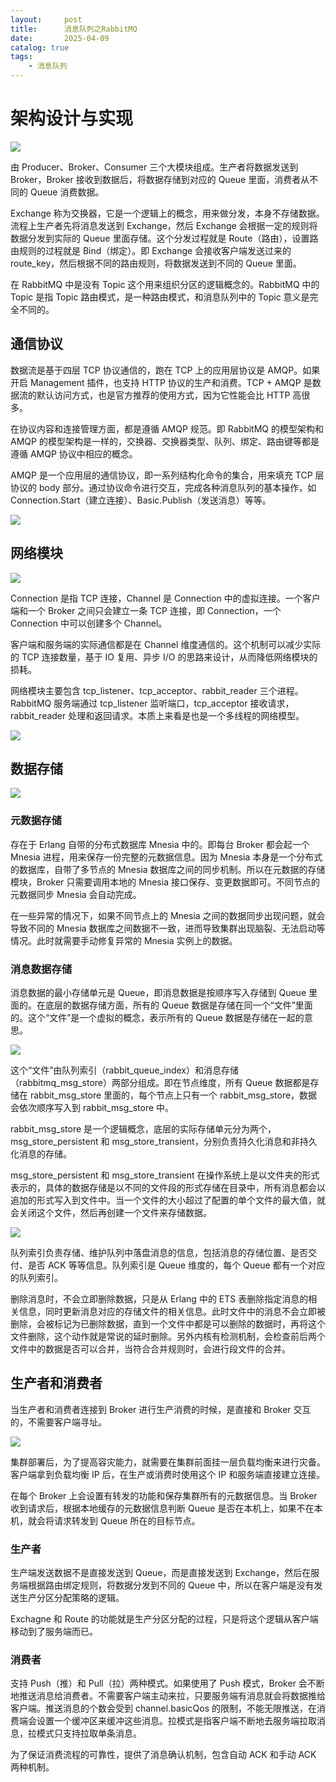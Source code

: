 ```yaml
---
layout:     post
title:      消息队列之RabbitMQ
date:       2025-04-09
catalog: true
tags:
    - 消息队列
---
```


# 架构设计与实现

![](/img/in-post/MQ/RabbitMQ/system-architecture.jpg)

由 Producer、Broker、Consumer 三个大模块组成。生产者将数据发送到 Broker，Broker 接收到数据后，将数据存储到对应的 Queue 里面，消费者从不同的 Queue 消费数据。

Exchange 称为交换器，它是一个逻辑上的概念，用来做分发，本身不存储数据。流程上生产者先将消息发送到 Exchange，然后 Exchange 会根据一定的规则将数据分发到实际的 Queue 里面存储。这个分发过程就是 Route（路由），设置路由规则的过程就是 Bind（绑定）。即 Exchange 会接收客户端发送过来的 route_key，然后根据不同的路由规则，将数据发送到不同的 Queue 里面。

在 RabbitMQ 中是没有 Topic 这个用来组织分区的逻辑概念的。RabbitMQ 中的 Topic 是指 Topic 路由模式，是一种路由模式，和消息队列中的 Topic 意义是完全不同的。

## 通信协议
数据流是基于四层 TCP 协议通信的，跑在 TCP 上的应用层协议是 AMQP。如果开启 Management 插件，也支持 HTTP 协议的生产和消费。TCP + AMQP 是数据流的默认访问方式，也是官方推荐的使用方式，因为它性能会比 HTTP 高很多。

在协议内容和连接管理方面，都是遵循 AMQP 规范。即 RabbitMQ 的模型架构和 AMQP 的模型架构是一样的，交换器、交换器类型、队列、绑定、路由键等都是遵循 AMQP 协议中相应的概念。

AMQP 是一个应用层的通信协议，即一系列结构化命令的集合，用来填充 TCP 层协议的 body 部分。通过协议命令进行交互，完成各种消息队列的基本操作，如 Connection.Start（建立连接）、Basic.Publish（发送消息）等等。

![](/img/in-post/MQ/RabbitMQ/protocol-command-interaction.jpg)

## 网络模块

![](/img/in-post/MQ/RabbitMQ/network-layer.jpg)

Connection 是指 TCP 连接，Channel 是 Connection 中的虚拟连接。一个客户端和一个 Broker 之间只会建立一条 TCP 连接，即 Connection，一个 Connection 中可以创建多个 Channel。

客户端和服务端的实际通信都是在 Channel 维度通信的。这个机制可以减少实际的 TCP 连接数量，基于 IO 复用、异步 I/O 的思路来设计，从而降低网络模块的损耗。

网络模块主要包含 tcp_listener、tcp_acceptor、rabbit_reader 三个进程。RabbitMQ 服务端通过 tcp_listener 监听端口，tcp_acceptor 接收请求，rabbit_reader 处理和返回请求。本质上来看是也是一个多线程的网络模型。

![](/img/in-post/MQ/RabbitMQ/network-module.jpg)


## 数据存储

![](/img/in-post/MQ/RabbitMQ/data-store.jpg)

### 元数据存储
存在于 Erlang 自带的分布式数据库 Mnesia 中的。即每台 Broker 都会起一个 Mnesia 进程，用来保存一份完整的元数据信息。因为 Mnesia 本身是一个分布式的数据库，自带了多节点的 Mnesia 数据库之间的同步机制。所以在元数据的存储模块，Broker 只需要调用本地的 Mnesia 接口保存、变更数据即可。不同节点的元数据同步 Mnesia 会自动完成。

在一些异常的情况下，如果不同节点上的 Mnesia 之间的数据同步出现问题，就会导致不同的 Mnesia 数据库之间数据不一致，进而导致集群出现脑裂、无法启动等情况。此时就需要手动修复异常的 Mnesia 实例上的数据。

### 消息数据存储
消息数据的最小存储单元是 Queue，即消息数据是按顺序写入存储到 Queue 里面的。在底层的数据存储方面，所有的 Queue 数据是存储在同一个“文件”里面的。这个“文件”是一个虚拟的概念，表示所有的 Queue 数据是存储在一起的意思。

![](/img/in-post/MQ/RabbitMQ/message-data-store.jpg)

这个“文件”由队列索引（rabbit_queue_index）和消息存储（rabbitmq_msg_store）两部分组成。即在节点维度，所有 Queue 数据都是存储在 rabbit_msg_store 里面的，每个节点上只有一个 rabbit_msg_store，数据会依次顺序写入到 rabbit_msg_store 中。

rabbit_msg_store 是一个逻辑概念，底层的实际存储单元分为两个，msg_store_persistent 和 msg_store_transient，分别负责持久化消息和非持久化消息的存储。

msg_store_persistent 和 msg_store_transient 在操作系统上是以文件夹的形式表示的，具体的数据存储是以不同的文件段的形式存储在目录中，所有消息都会以追加的形式写入到文件中。当一个文件的大小超过了配置的单个文件的最大值，就会关闭这个文件，然后再创建一个文件来存储数据。

![](/img/in-post/MQ/RabbitMQ/data-store-struction.jpg)

队列索引负责存储、维护队列中落盘消息的信息，包括消息的存储位置、是否交付、是否 ACK 等等信息。队列索引是 Queue 维度的，每个 Queue 都有一个对应的队列索引。

删除消息时，不会立即删除数据，只是从 Erlang 中的 ETS 表删除指定消息的相关信息，同时更新消息对应的存储文件的相关信息。此时文件中的消息不会立即被删除，会被标记为已删除数据，直到一个文件中都是可以删除的数据时，再将这个文件删除，这个动作就是常说的延时删除。另外内核有检测机制，会检查前后两个文件中的数据是否可以合并，当符合合并规则时，会进行段文件的合并。


## 生产者和消费者
当生产者和消费者连接到 Broker 进行生产消费的时候，是直接和 Broker 交互的，不需要客户端寻址。

![](/img/in-post/MQ/RabbitMQ/deployment-architecture.jpg)

集群部署后，为了提高容灾能力，就需要在集群前面挂一层负载均衡来进行灾备。客户端拿到负载均衡 IP 后，在生产或消费时使用这个 IP 和服务端直接建立连接。

在每个 Broker 上会设置有转发的功能和保存集群所有的元数据信息。当 Broker 收到请求后，根据本地缓存的元数据信息判断 Queue 是否在本机上，如果不在本机，就会将请求转发到 Queue 所在的目标节点。

### 生产者
生产端发送数据不是直接发送到 Queue，而是直接发送到 Exchange，然后在服务端根据路由绑定规则，将数据分发到不同的 Queue 中，所以在客户端是没有发送生产分区分配策略的逻辑。

Exchagne 和 Route 的功能就是生产分区分配的过程，只是将这个逻辑从客户端移动到了服务端而已。

### 消费者
支持 Push（推）和 Pull（拉）两种模式。如果使用了 Push 模式，Broker 会不断地推送消息给消费者。不需要客户端主动来拉，只要服务端有消息就会将数据推给客户端。推送消息的个数会受到 channel.basicQos 的限制，不能无限推送，在消费端会设置一个缓冲区来缓冲这些消息。拉模式是指客户端不断地去服务端拉取消息，拉模式只支持拉取单条消息。

为了保证消费流程的可靠性，提供了消息确认机制，包含自动 ACK 和手动 ACK 两种机制。


